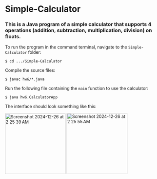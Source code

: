 # Simple-Calculator

### This is a Java program of a simple calculator that supports 4 operations (addition, subtraction, multiplication, division) on floats. 

To run the program in the command terminal, navigate to the `Simple-Calculator` folder:
```
$ cd .../Simple-Calculator
```
Compile the source files:
```
$ javac hw6/*.java
```

Run the following file containing the `main` function to use the calculator:
```
$ java hw6.CalculatorApp
```

The interface should look something like this:

<img width="198" alt="Screenshot 2024-12-26 at 2 25 39 AM" src="https://github.com/user-attachments/assets/389b2dd0-7365-43dc-a7da-4bccebb95a31" />
<img width="199" alt="Screenshot 2024-12-26 at 2 25 55 AM" src="https://github.com/user-attachments/assets/973ad208-f9fd-49bd-936d-65b8d797264e" />


